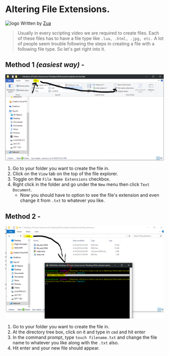 [zua]: https://github.com/thatziv
[logo]: https://raw.githubusercontent.com/jevajs/jeva-screen/master/main.png
# Altering File Extensions.
![logo][logo]
 Written by [Zua][zua]
 > Usually in every scripting video we are required to create files. Each of these files has to have a file type like `.lua, .html, .jpg, etc.` A lot of people seem trouble following the steps in creating a file with a following file type. So let's get right into it.
 
## Method 1 *(easiest way)* - 
 ![helpme](file_exts1.PNG)
 1. Go to your folder you want to create the file in.
 2. Click on the `View` tab on the top of the file explorer.
 3. Toggle on the `File Name Extensions` checkbox.
 4. Right click in the folder and go under the `New` menu then click `Text Document`.
    - Now you should have to option to see the file's extension and even change it from `.txt` to whatever you like.
 
## Method 2 -
![helpme2](file_exts2.PNG)
 1. Go to your folder you want to create the file in.
 2. At the directory tree box, click on it and type in `cmd` and hit enter
 3. In the command prompt, type `touch filename.txt` and change the file name to whatever you like along with the `.txt` also.
 4. Hit enter and your new file should appear. 
 
 